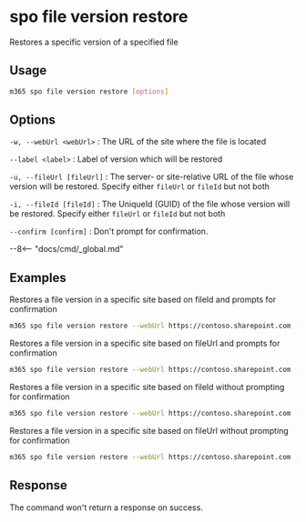 # spo file version restore

Restores a specific version of a specified file

## Usage

```sh
m365 spo file version restore [options]
```

## Options

`-w, --webUrl <webUrl>`
: The URL of the site where the file is located

`--label <label>`
: Label of version which will be restored

`-u, --fileUrl [fileUrl]`
: The server- or site-relative URL of the file whose version will be restored. Specify either `fileUrl` or `fileId` but not both

`-i, --fileId [fileId]`
: The UniqueId (GUID) of the file whose version will be restored. Specify either `fileUrl` or `fileId` but not both

`--confirm [confirm]`
: Don't prompt for confirmation.

--8<-- "docs/cmd/_global.md"

## Examples

Restores a file version in a specific site based on fileId and prompts for confirmation

```sh
m365 spo file version restore --webUrl https://contoso.sharepoint.com --label "1.0" --fileId 'b2307a39-e878-458b-bc90-03bc578531d6'
```

Restores a file version in a specific site based on fileUrl and prompts for confirmation

```sh
m365 spo file version restore --webUrl https://contoso.sharepoint.com --label "1.0" --fileUrl '/Shared Documents/Document.docx'
```

Restores a file version in a specific site based on fileId without prompting for confirmation

```sh
m365 spo file version restore --webUrl https://contoso.sharepoint.com --label "1.0" --fileId 'b2307a39-e878-458b-bc90-03bc578531d6' --confirm
```

Restores a file version in a specific site based on fileUrl without prompting for confirmation

```sh
m365 spo file version restore --webUrl https://contoso.sharepoint.com --label "1.0" --fileUrl '/Shared Documents/Document.docx' --confirm
```

## Response

The command won't return a response on success.
